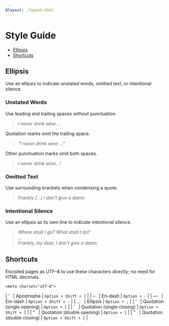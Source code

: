 ```yaml
---
@layout: .layout.html
---
```

# Style Guide

- [Ellipsis](#ellipsis)
- [Shortcuts](#shortcuts)

<h2 id="ellipsis">Ellipsis</h2>

Use an ellipsis to indicate unstated words, omitted text, or intentional
silence.

### Unstated Words

Use leading and trailing spaces without punctuation.

> _I never drink wine …_

Quotation marks omit the trailing space.

> _“I never drink wine …”_

Other punctuation marks omit both spaces.

> _I never drink wine…!_

### Omitted Text

Use surrounding brackets when condensing a quote.

> _Frankly […] I don't give a damn._

### Intentional Silence

Use an ellipsis as its own line to indicate intentional silence.

> _Where shall I go? What shall I do?_
> <br />
> …
> <br />
> _Frankly, my dear, I don't give a damn._

<!-- ## Apostrophe

- Contractions

- Possesion

- Not pluralization

## Comma

## Em–Dash

## En–Dash

## Quotation Marks

## Semicolon -->

<h2 id="shortcuts">Shortcuts</h2>

Encoded pages as UTF–8 to use these characters directly;
no need for HTML decimals.

`<meta charset="utf-8">`

| ’ &nbsp; | Apostrophe                 | `Option + Shift + ]` |
| – &nbsp; | En-dash                    | `Option + -`         |
|	—	&nbsp; | Em-dash                    | `Option + Shift + -` |
|	…	&nbsp; | Ellipsis                   |	`Option + ;`         |
| ‘	&nbsp; | Quotation (single opening)	| `Option + ]`         |
| ’	&nbsp; | Quotation (single closing)	| `Option + Shift + ]` |
| “	&nbsp; | Quotation (double opening)	| `Option + [`         |
| ”	&nbsp; | Quotation (double closing)	| `Option + Shift + [` |

<style>
  table { font-size: .8rem; }
  table tr td:first-child { text-align: center; }
</style>

